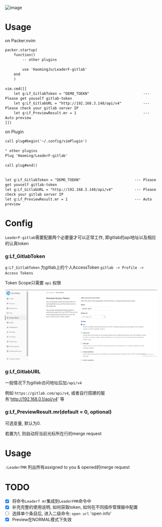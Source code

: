<img width="920" alt="image" src="https://user-images.githubusercontent.com/24786568/175755805-16cd880b-0e6a-4eb4-8b00-86e66d47cdec.png">

# Usage

on Packer.nvim

```
packer.startup(
    function()
        -- other plugins
        
        use 'HaomingJu/LeaderF-gitlab'
    end
    )

vim.cmd([[
    let g:Lf_GitlabToken = "DEMO_TOEKN"                         --- Please get youself gitlab-token
    let g:Lf_GitlabURL = "http://192.168.3.148/api/v4"          --- Please check your gitlab server IP
    let g:Lf_PreviewResult.mr = 1                               --- Auto preview
]])
```

on Plugin
```
call plug#begin('~/.config/vimPlugin')

" other plugins
Plug 'Haoming/LeaderF-gitlab'

call plug#end()


let g:Lf_GitlabToken = "DEMO_TOEKN"                         --- Please get youself gitlab-token
let g:Lf_GitlabURL = "http://192.168.3.148/api/v4"          --- Please check your gitlab server IP
let g:Lf_PreviewResult.mr = 1                               --- Auto preview
```

# Config

`LeaderF-gitlab`需要配置两个必要量才可以正常工作, 即gitlab的api地址以及相应的认真token

### g:Lf_GitlabToken

`g:Lf_GitlabToken` 为gitlab上的个人AccessToken `gitlab -> Profile -> Access Tokens`

Token Scope只需要 `api` 权限

![](./doc/token.png)

### g:Lf_GitlabURL

一般情况下为gitlab访问地址后加`/api/v4`

例如 `https://gitlab.com/api/v4`, 或者自行搭建的服务'http://192.168.0.1/api/v4' 等


### g:Lf_PreviewResult.mr(default = 0, optional)

可选变量, 默认为0.

若置为1, 则自动将当前光标所在行的merge request

# Usage

`:LeaderfMR` 列出所有assigned to you & opened的merge request

# TODO
- [x] 将命令`Leaderf mr`集成到`LeaderFMR`命令中
- [x] 补充完整的使用说明, 如何获取token, 如何在不同插件管理器中配置
- [ ] 选择单个条目后, 进入二级命令: `open url` 'open info'
- [x] Preview在NORMAL模式下失效
